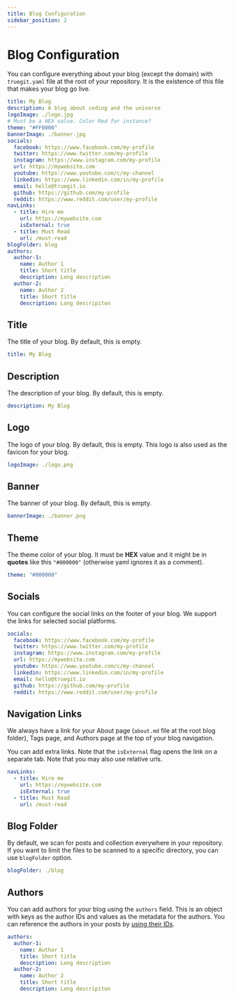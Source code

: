 ```yaml
---
title: Blog Configuration
sidebar_position: 2
---
```


# Blog Configuration

You can configure everything about your blog (except the domain) with `truegit.yaml` file at the root of your repository. It is the existence of this file that makes your blog go live.

```yaml title="truegit.yaml"
title: My Blog
description: A blog about coding and the universe
logoImage: ./logo.jpg
# Must be a HEX value. Color Red for instance?
theme: "#FF0000"
bannerImage: ./banner.jpg
socials:
  facebook: https://www.facebook.com/my-profile
  twitter: https://www.twitter.com/my-profile
  instagram: https://www.instagram.com/my-profile
  url: https://mywebsite.com
  youtube: https://www.youtube.com/c/my-channel
  linkedin: https://www.linkedin.com/in/my-profile
  email: hello@truegit.io
  github: https://github.com/my-profile
  reddit: https://www.reddit.com/user/my-profile
navLinks:
  - title: Hire me
    url: https://mywebsite.com
    isExternal: true
  - title: Must Read
    url: /must-read
blogFolder: blog
authors:
  author-1:
    name: Author 1
    title: Short title
    description: Long description
  author-2:
    name: Author 2
    title: Short title
    description: Long descripiton
```

## Title

The title of your blog. By default, this is empty.

```yaml
title: My Blog
```

## Description

The description of your blog. By default, this is empty.

```yaml
description: My Blog
```

## Logo

The logo of your blog. By default, this is empty. This logo is also used as the favicon for your blog.

```yaml
logoImage: ./logo.png
```

## Banner

The banner of your blog. By default, this is empty.

```yaml
bannerImage: ./banner.png
```

## Theme

The theme color of your blog. It must be **HEX** value and it might be in **quotes** like this `"#000000"` (otherwise yaml ignores it as a comment).

```yaml
theme: "#000000"
```

## Socials

You can configure the social links on the footer of your blog. We support the links for selected social platforms.

```yaml
socials:
  facebook: https://www.facebook.com/my-profile
  twitter: https://www.twitter.com/my-profile
  instagram: https://www.instagram.com/my-profile
  url: https://mywebsite.com
  youtube: https://www.youtube.com/c/my-channel
  linkedin: https://www.linkedin.com/in/my-profile
  email: hello@truegit.io
  github: https://github.com/my-profile
  reddit: https://www.reddit.com/user/my-profile
```

## Navigation Links

We always have a link for your About page (`about.md` file at the root blog folder), Tags page, and Authors page at the top of your blog navigation.

You can add extra links. Note that the `isExternal` flag opens the link on a separate tab. Note that you may also use relative urls.

```yaml
navLinks:
  - title: Hire me
    url: https://mywebsite.com
    isExternal: true
  - title: Must Read
    url: /must-read
```

## Blog Folder

By default, we scan for posts and collection everywhere in your repository. If you want to limit the files to be scanned to a specific directory, you can use `blogFolder` option.

```yaml
blogFolder: ./blog
```

## Authors

You can add authors for your blog using the `authors` field. This is an object with keys as the author IDs and values as the metadata for the authors. You can reference the authors in your posts by [using their IDs](/docs/post#authors).

```yaml
authors:
  author-1:
    name: Author 1
    title: Short title
    description: Long description
  author-2:
    name: Author 2
    title: Short title
    description: Long descripiton
```

